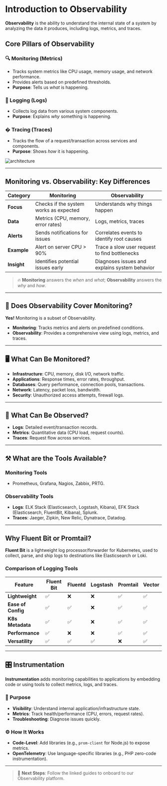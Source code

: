 # Introduction to Observability

**Observability** is the ability to understand the internal state of a system by analyzing the data it produces, including logs, metrics, and traces.

## Core Pillars of Observability

### 🔍 Monitoring (Metrics)
- Tracks system metrics like CPU usage, memory usage, and network performance.
- Provides alerts based on predefined thresholds.
- **Purpose**: Tells us _what_ is happening.

### 📜 Logging (Logs)
- Collects log data from various system components.
- **Purpose**: Explains _why_ something is happening.

### � Tracing (Traces)
- Tracks the flow of a request/transaction across services and components.
- **Purpose**: Shows _how_ it is happening.

![architecture](https://github.com/user-attachments/assets/1ff3470d-bb61-4ed6-bd3a-f4bc1baba881)

---

## Monitoring vs. Observability: Key Differences

| **Category**       | **Monitoring**                                      | **Observability**                                   |
|---------------------|-----------------------------------------------------|-----------------------------------------------------|
| **Focus**           | Checks if the system works as expected              | Understands why things happen                      |
| **Data**            | Metrics (CPU, memory, error rates)                  | Logs, metrics, traces                              |
| **Alerts**          | Sends notifications for issues                     | Correlates events to identify root causes          |
| **Example**         | Alert on server CPU > 90%                           | Trace a slow user request to find bottlenecks      |
| **Insight**         | Identifies potential issues early                  | Diagnoses issues and explains system behavior       |

> 🔥 **Monitoring** answers the *when* and *what*; **Observability** answers the *why* and *how*.

---

## 🔭 Does Observability Cover Monitoring?
**Yes!** Monitoring is a subset of Observability.  
- **Monitoring**: Tracks metrics and alerts on predefined conditions.  
- **Observability**: Provides a comprehensive view using logs, metrics, and traces.

---

## 🖥️ What Can Be Monitored?
- **Infrastructure**: CPU, memory, disk I/O, network traffic.
- **Applications**: Response times, error rates, throughput.
- **Databases**: Query performance, connection pools, transactions.
- **Network**: Latency, packet loss, bandwidth.
- **Security**: Unauthorized access attempts, firewall logs.

---

## 👀 What Can Be Observed?
- **Logs**: Detailed event/transaction records.
- **Metrics**: Quantitative data (CPU load, request counts).
- **Traces**: Request flow across services.

---

## ⚒️ What are the Tools Available?

### Monitoring Tools
- Prometheus, Grafana, Nagios, Zabbix, PRTG.

### Observability Tools
- **Logs**: ELK Stack (Elasticsearch, Logstash, Kibana), EFK Stack (Elasticsearch, FluentBit, Kibana), Splunk.
- **Traces**: Jaeger, Zipkin, New Relic, Dynatrace, Datadog.


---

## Why Fluent Bit or Promtail?

**Fluent Bit** is a lightweight log processor/forwarder for Kubernetes, used to collect, parse, and ship logs to destinations like Elasticsearch or Loki.

### Comparison of Logging Tools

| **Feature**           | Fluent Bit | Fluentd | Logstash | Promtail | Vector |
|-----------------------|------------|---------|----------|----------|--------|
| **Lightweight**       | ✅         | ❌      | ❌       | ✅       | ✅     |
| **Ease of Config**    | ✅         | ✅      | ❌       | ✅       | ✅     |
| **K8s Metadata**      | ✅         | ✅      | ❌       | ✅       | ✅     |
| **Performance**       | ✅         | ❌      | ❌       | ✅       | ✅     |
| **Versatility**       | ✅         | ✅      | ✅       | ❌       | ✅     |

---

## 🎛️ Instrumentation
**Instrumentation** adds monitoring capabilities to applications by embedding code or using tools to collect metrics, logs, and traces.

### 🎯 Purpose
- **Visibility**: Understand internal application/infrastructure state.
- **Metrics**: Track health/performance (CPU, errors, request rates).
- **Troubleshooting**: Diagnose issues quickly.

### ⚙️ How It Works
- **Code-Level**: Add libraries (e.g., `prom-client` for Node.js) to expose metrics.
- **OpenTelemetry**: Use language-specific libraries (e.g., PHP zero-code instrumentation).

---

> 📘 **Next Steps**: Follow the linked guides to onboard to our Observability platform.
